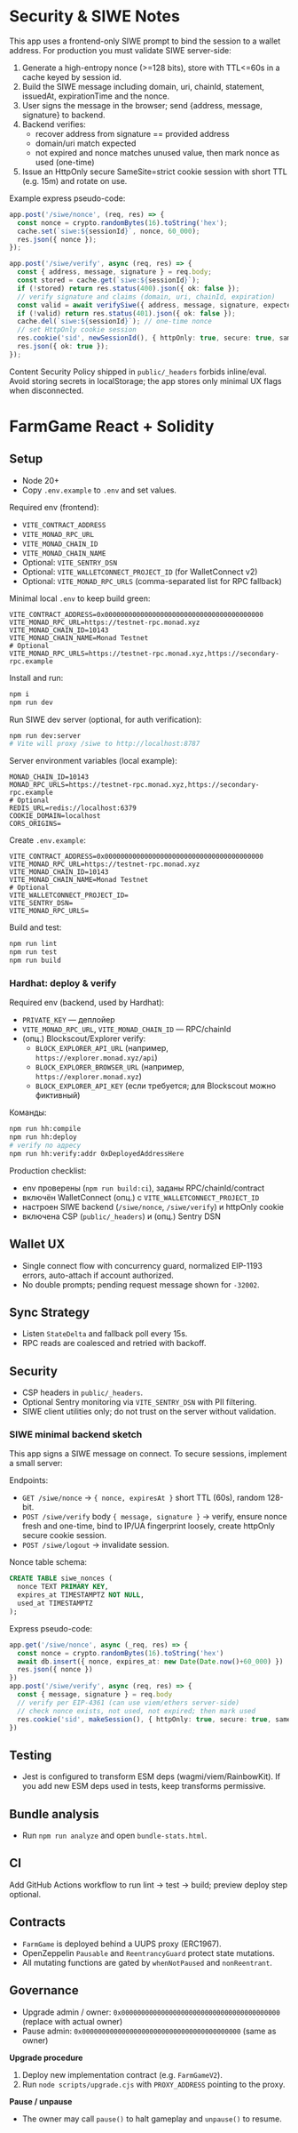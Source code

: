 # Security & SIWE Notes

This app uses a frontend-only SIWE prompt to bind the session to a wallet address. For production you must validate SIWE server-side:

1. Generate a high-entropy nonce (>=128 bits), store with TTL<=60s in a cache keyed by session id.
2. Build the SIWE message including domain, uri, chainId, statement, issuedAt, expirationTime and the nonce.
3. User signs the message in the browser; send {address, message, signature} to backend.
4. Backend verifies:
   - recover address from signature == provided address
   - domain/uri match expected
   - not expired and nonce matches unused value, then mark nonce as used (one-time)
5. Issue an HttpOnly secure SameSite=strict cookie session with short TTL (e.g. 15m) and rotate on use.

Example express pseudo-code:

```ts
app.post('/siwe/nonce', (req, res) => {
  const nonce = crypto.randomBytes(16).toString('hex');
  cache.set(`siwe:${sessionId}`, nonce, 60_000);
  res.json({ nonce });
});

app.post('/siwe/verify', async (req, res) => {
  const { address, message, signature } = req.body;
  const stored = cache.get(`siwe:${sessionId}`);
  if (!stored) return res.status(400).json({ ok: false });
  // verify signature and claims (domain, uri, chainId, expiration)
  const valid = await verifySiwe({ address, message, signature, expectedNonce: stored });
  if (!valid) return res.status(401).json({ ok: false });
  cache.del(`siwe:${sessionId}`); // one-time nonce
  // set HttpOnly cookie session
  res.cookie('sid', newSessionId(), { httpOnly: true, secure: true, sameSite: 'strict', maxAge: 15 * 60_000 });
  res.json({ ok: true });
});
```

Content Security Policy shipped in `public/_headers` forbids inline/eval. Avoid storing secrets in localStorage; the app stores only minimal UX flags when disconnected.
# FarmGame React + Solidity

## Setup
- Node 20+
- Copy `.env.example` to `.env` and set values.

Required env (frontend):
- `VITE_CONTRACT_ADDRESS`
- `VITE_MONAD_RPC_URL`
- `VITE_MONAD_CHAIN_ID`
- `VITE_MONAD_CHAIN_NAME`
- Optional: `VITE_SENTRY_DSN`
- Optional: `VITE_WALLETCONNECT_PROJECT_ID` (for WalletConnect v2)
- Optional: `VITE_MONAD_RPC_URLS` (comma-separated list for RPC fallback)

Minimal local `.env` to keep build green:
```
VITE_CONTRACT_ADDRESS=0x0000000000000000000000000000000000000000
VITE_MONAD_RPC_URL=https://testnet-rpc.monad.xyz
VITE_MONAD_CHAIN_ID=10143
VITE_MONAD_CHAIN_NAME=Monad Testnet
# Optional
VITE_MONAD_RPC_URLS=https://testnet-rpc.monad.xyz,https://secondary-rpc.example
```

Install and run:
```bash
npm i
npm run dev
```

Run SIWE dev server (optional, for auth verification):
```bash
npm run dev:server
# Vite will proxy /siwe to http://localhost:8787
```

Server environment variables (local example):

```
MONAD_CHAIN_ID=10143
MONAD_RPC_URLS=https://testnet-rpc.monad.xyz,https://secondary-rpc.example
# Optional
REDIS_URL=redis://localhost:6379
COOKIE_DOMAIN=localhost
CORS_ORIGINS=
```

Create `.env.example`:
```env
VITE_CONTRACT_ADDRESS=0x0000000000000000000000000000000000000000
VITE_MONAD_RPC_URL=https://testnet-rpc.monad.xyz
VITE_MONAD_CHAIN_ID=10143
VITE_MONAD_CHAIN_NAME=Monad Testnet
# Optional
VITE_WALLETCONNECT_PROJECT_ID=
VITE_SENTRY_DSN=
VITE_MONAD_RPC_URLS=
```

Build and test:
```bash
npm run lint
npm run test
npm run build
```

### Hardhat: deploy & verify

Required env (backend, used by Hardhat):
- `PRIVATE_KEY` — деплойер
- `VITE_MONAD_RPC_URL`, `VITE_MONAD_CHAIN_ID` — RPC/chainId
- (опц.) Blockscout/Explorer verify:
  - `BLOCK_EXPLORER_API_URL` (например, `https://explorer.monad.xyz/api`)
  - `BLOCK_EXPLORER_BROWSER_URL` (например, `https://explorer.monad.xyz`)
  - `BLOCK_EXPLORER_API_KEY` (если требуется; для Blockscout можно фиктивный)

Команды:
```bash
npm run hh:compile
npm run hh:deploy
# verify по адресу
npm run hh:verify:addr 0xDeployedAddressHere
```

Production checklist:
- env проверены (`npm run build:ci`), заданы RPC/chainId/contract
- включён WalletConnect (опц.) с `VITE_WALLETCONNECT_PROJECT_ID`
- настроен SIWE backend (`/siwe/nonce`, `/siwe/verify`) и httpOnly cookie
- включена CSP (`public/_headers`) и (опц.) Sentry DSN

## Wallet UX
- Single connect flow with concurrency guard, normalized EIP-1193 errors, auto-attach if account authorized.
- No double prompts; pending request message shown for `-32002`.

## Sync Strategy
- Listen `StateDelta` and fallback poll every 15s.
- RPC reads are coalesced and retried with backoff.

## Security
- CSP headers in `public/_headers`.
- Optional Sentry monitoring via `VITE_SENTRY_DSN` with PII filtering.
- SIWE client utilities only; do not trust on the server without validation.

### SIWE minimal backend sketch
This app signs a SIWE message on connect. To secure sessions, implement a small server:

Endpoints:
- `GET /siwe/nonce` → `{ nonce, expiresAt }` short TTL (60s), random 128-bit.
- `POST /siwe/verify` body `{ message, signature }` → verify, ensure nonce fresh and one-time, bind to IP/UA fingerprint loosely, create httpOnly secure cookie session.
- `POST /siwe/logout` → invalidate session.

Nonce table schema:
```sql
CREATE TABLE siwe_nonces (
  nonce TEXT PRIMARY KEY,
  expires_at TIMESTAMPTZ NOT NULL,
  used_at TIMESTAMPTZ
);
```

Express pseudo-code:
```ts
app.get('/siwe/nonce', async (_req, res) => {
  const nonce = crypto.randomBytes(16).toString('hex')
  await db.insert({ nonce, expires_at: new Date(Date.now()+60_000) })
  res.json({ nonce })
})
app.post('/siwe/verify', async (req, res) => {
  const { message, signature } = req.body
  // verify per EIP-4361 (can use viem/ethers server-side)
  // check nonce exists, not used, not expired; then mark used
  res.cookie('sid', makeSession(), { httpOnly: true, secure: true, sameSite: 'lax' }).sendStatus(204)
})
```

## Testing
- Jest is configured to transform ESM deps (wagmi/viem/RainbowKit). If you add new ESM deps used in tests, keep transforms permissive.

## Bundle analysis
- Run `npm run analyze` and open `bundle-stats.html`.

## CI
Add GitHub Actions workflow to run lint → test → build; preview deploy step optional.

## Contracts
- `FarmGame` is deployed behind a UUPS proxy (ERC1967).
- OpenZeppelin `Pausable` and `ReentrancyGuard` protect state mutations.
- All mutating functions are gated by `whenNotPaused` and `nonReentrant`.

## Governance
- Upgrade admin / owner: `0x0000000000000000000000000000000000000000` (replace with actual owner)
- Pause admin: `0x0000000000000000000000000000000000000000` (same as owner)

**Upgrade procedure**
1. Deploy new implementation contract (e.g. `FarmGameV2`).
2. Run `node scripts/upgrade.cjs` with `PROXY_ADDRESS` pointing to the proxy.

**Pause / unpause**
- The owner may call `pause()` to halt gameplay and `unpause()` to resume.


